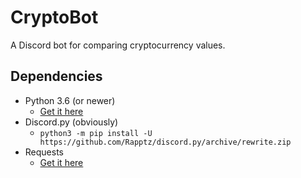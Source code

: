 # CryptoBot
A Discord bot for comparing cryptocurrency values.


## Dependencies
- Python 3.6 (or newer)
    - [Get it here](https://www.python.org/downloads/)
- Discord.py (obviously)
    - `python3 -m pip install -U https://github.com/Rapptz/discord.py/archive/rewrite.zip`
- Requests
    - [Get it here](https://github.com/requests/requests)